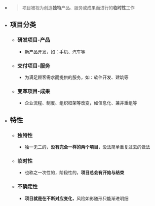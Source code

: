 - > 项目被视为创造**独特**产品、服务或成果而进行的**临时性**工作
- ## 项目分类
	- ### 研发项目-产品
		- 新产品开发，如：手机、汽车等
	- ### 交付项目-服务
		- 为满足顾客需求而提供的服务，如：软件开发、建筑等
	- ### 变革项目-成果
		- 企业流程、制度、组织框架等改变，如信息化、兼并重组等
- ## 特性
	- ### 独特性
		- 独一无二的，**没有完全一样的两个项目**，没法简单重复过去的做法
	- ### 临时性
		- 也称之一次性的，阶段性的，**项目总会有开始与结束**
	- ### 不确定性
		- **项目就是在不断对应变化**，风险如影随形只能渐进明细